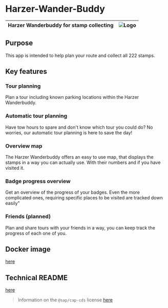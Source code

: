 # Harzer-Wander-Buddy


|Harzer Wanderbuddy for stamp collecting|![Logo](https://www.harzer-wander-buddy.de/assets/images/BuddyWithMapNoBG.webp)|
|-----|-----|

## Purpose

This app is intended to help plan your route and collect all 222 stamps.

## Key features

### Tour planning

Plan a tour including known parking locations within the Harzer Wanderbuddy.

### Automatic tour planning

Have tow hours to spare and don't know which tour you could do? No worries, our automatic tour planning is here to save the day! 

### Overview map

The Harzer Wanderbuddy offers an easy to use map, that displays the stamps in a way you can actually use. With their numbers and if you have visited it.

### Badge progress overview

Get an overview of the progress of your badges. Even the more complicated ones, requiring specific places to be visited are tracked down easily"

### Friends (planned)

Plan and share tours with your friends in a way, you can keep track the progress of each one of you.  

## Docker image

[here](https://github.com/JanTristanH/harzer-wander-buddy/pkgs/container/hwb)

## Technical README

[here](./backend/hwb/README.md)

> Information on the `@sap/cap-cds` license [here](https://answers.sap.com/questions/13018451/cap-runtime-license.html)
